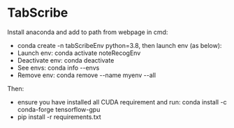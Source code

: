 # TabScribe

Install anaconda and add to path from webpage
in cmd:
- conda create -n tabScribeEnv python=3.8,
    then launch env (as below):
- Launch env:
    conda activate noteRecogEnv
- Deactivate env:
    conda deactivate
- See envs:
    conda info --envs
- Remove env: 
    conda remove --name myenv --all

Then: 
- ensure you have installed all CUDA requirement and run: conda install -c conda-forge tensorflow-gpu
- pip install -r requirements.txt
